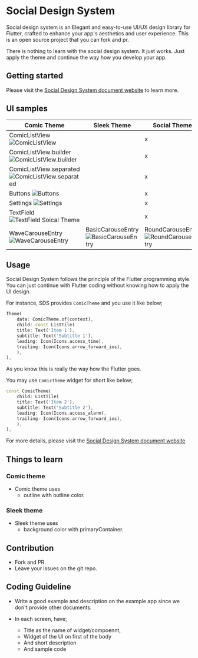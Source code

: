 # Social Design System

Social design system is an Elegant and easy-to-use UI/UX design library for Flutter, crafted to enhance your app's aesthetics and user experience. This is an open source project that you can fork and pr.

There is nothing to learn with the social design system. It just works. Just apply the theme and continue the way how you develop your app.

## Getting started

Please visit the [Social Design System document website](https://thruthesky.github.io/social_design_system/) to learn more.

## UI samples

| Comic Theme                                                                                                                                | Sleek Theme                                                                                                               | Social Theme                                                                                                              |
| ------------------------------------------------------------------------------------------------------------------------------------------ | ------------------------------------------------------------------------------------------------------------------------- | ------------------------------------------------------------------------------------------------------------------------- |
| ComicListView![ComicListView](https://thruthesky.github.io/social_design_system/images/comic_list_view.jpg)                                |                                                                                                                           | x                                                                                                                         |
| ComicListView.builder ![ComicListView.builder](https://thruthesky.github.io/social_design_system/images/comic_list_view_builder.jpg)       |                                                                                                                           | x                                                                                                                         |
| ComicListView.separated ![ComicListView.separated](https://thruthesky.github.io/social_design_system/images/comic_list_view_separated.jpg) |                                                                                                                           | x                                                                                                                         |
| Buttons ![Buttons](https://thruthesky.github.io/social_design_system/images/buttons.jpg)                                                   |                                                                                                                           | x                                                                                                                         |
| Settings ![Settings](https://thruthesky.github.io/social_design_system/images/settings.jpg)                                                |                                                                                                                           | x                                                                                                                         |
| TextField ![TextField Soical Theme](https://thruthesky.github.io/social_design_system/images/comic.text_field.jpg)                         |                                                                                                                           | x                                                                                                                         |
| WaveCarouseEntry ![WaveCarouseEntry](https://thruthesky.github.io/social_design_system/images/wave_carousel_entry.gif)                     | BasicCarouseEntry ![BasicCarouseEntry](https://thruthesky.github.io/social_design_system/images/basic_carousel_entry.gif) | RoundCarouseEntry ![RoundCarouseEntry](https://thruthesky.github.io/social_design_system/images/round_carousel_entry.gif) |

## Usage

Social Design System follows the principle of the Flutter programming style. You can just continue with Flutter coding without knowing how to apply the UI design.

For instance, SDS provides `ComicTheme` and you use it like below;

```dart
Theme(
    data: ComicTheme.of(context),
    child: const ListTile(
    title: Text('Item 1'),
    subtitle: Text('Subtitle 1'),
    leading: Icon(Icons.access_time),
    trailing: Icon(Icons.arrow_forward_ios),
    ),
),
```

As you know this is really the way how the Flutter goes.

You may use `ComicTheme` widget for short like below;

```dart
const ComicTheme(
    child: ListTile(
    title: Text('Item 2'),
    subtitle: Text('Subtitle 2'),
    leading: Icon(Icons.access_alarm),
    trailing: Icon(Icons.arrow_forward_ios),
    ),
),
```

For more details, please visit the [Social Design System document website](https://thruthesky.github.io/social_design_system/)

## Things to learn

### Comic theme

- Comic theme uses
  - outline with outline color.

### Sleek theme

- Sleek theme uses
  - background color with primaryContainer.


## Contribution

- Fork and PR.
- Leave your issues on the git repo.

## Coding Guideline

- Write a good example and description on the example app since we don't provide other documents.

- In each screen, have;
    - Title as the name of widget/compoennt,
    - Widget of the UI on first of the body
    - And short description
    - And sample code

